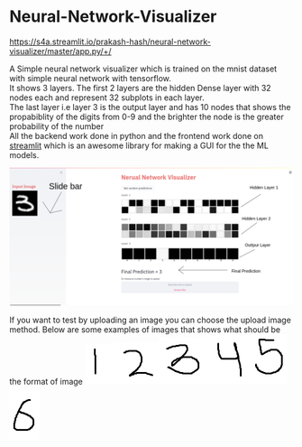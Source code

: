 # Neural-Network-Visualizer
https://s4a.streamlit.io/prakash-hash/neural-network-visualizer/master/app.py/+/

A Simple neural network visualizer which is trained on the mnist dataset with simple neural network with tensorflow.</br>
It shows 3 layers. The first 2 layers are the hidden Dense layer with 32 nodes each and represent 32 subplots in each layer.</br>
The last layer i.e layer 3 is the output layer and has 10 nodes that shows the propabiblity of the digits from 0-9 and the brighter the node is the greater probability of the number </br>
All the backend work done in python and the frontend work done on <a href="https://www.streamlit.io/">streamlit</a> which is an awesome library for making a GUI for the the ML models.

![Screenshot](nnv.png)

If you want to test by uploading an image you can choose the upload image method. Below are some examples of images that shows what should be the format of image
![Screenshot](img/1.png)![Screenshot](img/2.png)![Screenshot](img/3.png)![Screenshot](img/4.png)![Screenshot](img/5.png)![Screenshot](img/6.png)
